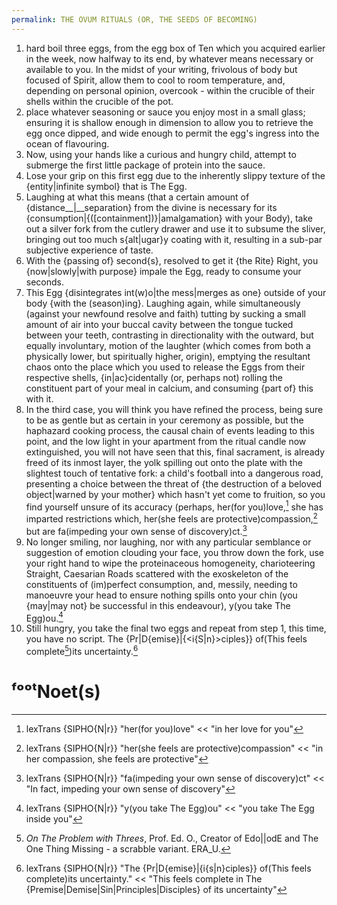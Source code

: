 ```yaml
---
permalink: THE OVUM RITUALS (OR, THE SEEDS OF BECOMING)
---
```

1. hard boil three eggs, from the egg box of Ten which you acquired earlier in the week, now halfway to its end, by whatever means necessary or available to you. In the midst of your writing, frivolous of body but focused of Spirit, allow them to cool to room temperature, and, depending on personal opinion, overcook - within the crucible of their shells within the crucible of the pot. 
2. place whatever seasoning or sauce you enjoy most in a small glass; ensuring it is shallow enough in dimension to allow you to retrieve the egg once dipped, and wide enough to permit the egg's ingress into the ocean of flavouring.
3. Now, using your hands like a curious and hungry child, attempt to submerge the first little package of protein into the sauce. 
4. Lose your grip on this first egg due to the inherently slippy texture of the {entity|infinite symbol} that is The Egg. 
5. Laughing at what this means (that a certain amount of {distance__|\_\_separation} from the divine is necessary for its {consumption|{(\[containment])}|amalgamation} with your Body), take out a silver fork from the cutlery drawer and use it to subsume the sliver, bringing out too much s{alt|ugar}y coating with it, resulting in a sub-par subjective experience of taste. 
6. With the {passing of} second{s}, resolved to get it {the Rite} Right, you {now|slowly|with purpose} impale the Egg, ready to consume your seconds. 
7. This Egg {disintegrates int(w)o|the mess|merges as one} outside of your body {with the (season)ing}. Laughing again, while simultaneously (against your newfound resolve and faith) tutting by sucking a small amount of air into your buccal cavity between the tongue tucked between your teeth, contrasting in directionality with the outward, but equally involuntary, motion of the laughter (which comes from both a physically lower, but spiritually higher, origin), emptying the resultant chaos onto the place which you used to release the Eggs from their respective shells, {in|ac}cidentally (or, perhaps not) rolling the constituent part of your meal in calcium, and consuming {part of} this with it.
8. In the third case, you will think you have refined the process, being sure to be as gentle but as certain in your ceremony as possible, but the haphazard cooking process, the causal chain of events leading to this point, and the low light in your apartment from the ritual candle now extinguished, you will not have seen that this, final sacrament, is already freed of its inmost layer, the yolk spilling out onto the plate with the slightest touch of tentative fork: a child's football into a dangerous road, presenting a choice between the threat of {the destruction of a beloved object|warned by your mother} which hasn't yet come to fruition, so you find yourself unsure of its accuracy (perhaps, her(for you)love,[^L] she has imparted restrictions which, her(she feels are protective)compassion,[^C] but are fa(impeding your own sense of discovery)ct.[^S]
9. No longer smiling, nor laughing, nor with any particular semblance or suggestion of emotion clouding your face, you throw down the fork, use your right hand to wipe the proteinaceous homogeneity, charioteering Straight, Caesarian Roads scattered with the exoskeleton of the constituents of (im)perfect consumption, and, messily, needing to manoeuvre your head to ensure nothing spills onto your chin (you {may|may not} be successful in this endeavour), y(you take The Egg)ou.[^E]
10. Still hungry, you take the final two eggs and repeat from step 1, this time, you have no script. The {Pr|D{emise}|{<i{S|n}>ciples}} of(This feels complete[^3])its uncertainty.[^U]


# ᶠᵒᵒᵗNoet(s)

[^3]: *On The Problem with Threes*, Prof. Ed. O., Creator of Edo||odE and The One Thing Missing - a scrabble variant. ERA_U.
[^S]: lexTrans {SIPHO{N|r}} "fa(impeding your own sense of discovery)ct" << "In fact, impeding your own sense of discovery"
[^L]: lexTrans {SIPHO{N|r}} "her(for you)love" << "in her love for you"
[^C]: lexTrans {SIPHO{N|r}} "her(she feels are protective)compassion" << "in her compassion, she feels are protective"
[^E]: lexTrans {SIPHO{N|r}} "y(you take The Egg)ou" << "you take The Egg inside you"
[^U]: lexTrans {SIPHO{N|r}} "The {Pr|D{emise}|{i{s|n}ciples}} of(This feels complete)its uncertainty." << "This feels complete in The {Premise|Demise|Sin|Principles|Disciples} of its uncertainty"